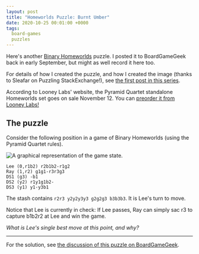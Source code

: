 ```yaml
---
layout: post
title: "Homeworlds Puzzle: Burnt Umber"
date: 2020-10-25 00:01:00 +0000
tags:
  board-games
  puzzles
---
```


Here's another [Binary Homeworlds](https://boardgamegeek.com/boardgame/14634/homeworlds) puzzle.
I posted it to BoardGameGeek back in early September, but might as well record it here too.

For details of how I created the puzzle, and how I created the image (thanks to Sleafar on Puzzling
StackExchange!), see [the first post in this series](/blog/2020/05/29/homeworlds-mini-doomsday-machine/).

According to Looney Labs' website, the Pyramid Quartet standalone Homeworlds set goes on sale
November 12. You can [preorder it from Looney Labs!](http://store.looneylabs.com/Homeworlds)


## The puzzle

Consider the following position in a game of Binary Homeworlds (using the Pyramid Quartet rules).

![A graphical representation of the game state.](/blog/images/2020-10-25-burnt-umber.png)

    Lee (0,r1b2) r2b1b2-r1g2
    Ray (1,r2) g1g1-r3r3g3
    DS1 (g3) -b1
    DS2 (y2) r1y1g1b2-
    DS3 (y1) y1-y3b1

The stash contains `r2r3 y2y2y3y3 g2g2g3 b3b3b3`. It is Lee's turn to move.

Notice that Lee is currently in check: If Lee passes, Ray can simply sac r3 to capture b1b2r2 at Lee
and win the game.

*What is Lee's single best move at this point, and why?*

----

For the solution, see [the discussion of this puzzle on BoardGameGeek](https://boardgamegeek.com/thread/2496099/).
